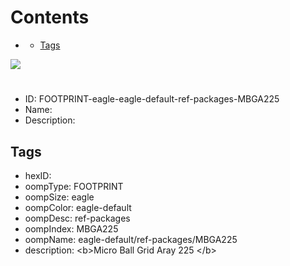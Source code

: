 



Contents
========

* [](#)
	* [Tags](#tags)
  
![][im]
# 

- ID: FOOTPRINT-eagle-eagle-default-ref-packages-MBGA225
- Name: 
- Description: 

## Tags

- hexID: 
- oompType: FOOTPRINT
- oompSize: eagle
- oompColor: eagle-default
- oompDesc: ref-packages
- oompIndex: MBGA225
- oompName: eagle-default/ref-packages/MBGA225
- description: &lt;b&gt;Micro Ball Grid Aray 225 &lt;/b&gt;



[im]: image.png
